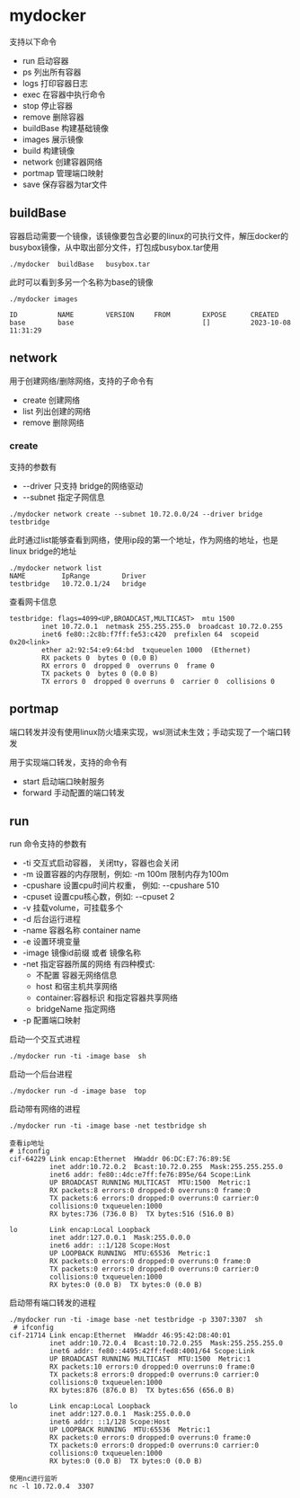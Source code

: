 # mydocker

支持以下命令
* run        启动容器
* ps         列出所有容器
* logs       打印容器日志
* exec       在容器中执行命令
* stop       停止容器
* remove     删除容器
* buildBase  构建基础镜像
* images     展示镜像
* build      构建镜像
* network    创建容器网络
* portmap    管理端口映射
* save       保存容器为tar文件

## buildBase

容器启动需要一个镜像，该镜像要包含必要的linux的可执行文件，解压docker的busybox镜像，从中取出部分文件，打包成busybox.tar使用

```shell
./mydocker  buildBase   busybox.tar
```
此时可以看到多另一个名称为base的镜像
```shell
./mydocker images

ID          NAME        VERSION     FROM        EXPOSE      CREATED
base        base                                []          2023-10-08 11:31:29
```
## network

用于创建网络/删除网络，支持的子命令有

* create  创建网络
* list    列出创建的网络
* remove  删除网络

### create 

支持的参数有

* --driver 只支持 bridge的网络驱动
* --subnet 指定子网信息

```shell
./mydocker network create --subnet 10.72.0.0/24 --driver bridge  testbridge
```
此时通过list能够查看到网络，使用ip段的第一个地址，作为网络的地址，也是linux bridge的地址
```shell
./mydocker network list
NAME         IpRange        Driver
testbridge   10.72.0.1/24   bridge
```
查看网卡信息
```shell
testbridge: flags=4099<UP,BROADCAST,MULTICAST>  mtu 1500
        inet 10.72.0.1  netmask 255.255.255.0  broadcast 10.72.0.255
        inet6 fe80::2c8b:f7ff:fe53:c420  prefixlen 64  scopeid 0x20<link>
        ether a2:92:54:e9:64:bd  txqueuelen 1000  (Ethernet)
        RX packets 0  bytes 0 (0.0 B)
        RX errors 0  dropped 0  overruns 0  frame 0
        TX packets 0  bytes 0 (0.0 B)
        TX errors 0  dropped 0 overruns 0  carrier 0  collisions 0

```

## portmap

端口转发并没有使用linux防火墙来实现，wsl测试未生效；手动实现了一个端口转发

用于实现端口转发，支持的命令有

* start    启动端口映射服务
* forward  手动配置的端口转发

## run 
run 命令支持的参数有

* -ti  交互式启动容器， 关闭tty，容器也会关闭 
* -m 设置容器的内存限制，例如:   -m 100m   限制内存为100m
* -cpushare 设置cpu时间片权重， 例如:  --cpushare 510
*  -cpuset 设置cpu核心数，例如:  --cpuset 2
* -v 挂载volume，可挂载多个
* -d    后台运行进程
* -name 容器名称  container name
* -e 设置环境变量
* -image 镜像id前缀 或者 镜像名称
* -net 指定容器所属的网络
  有四种模式:
    *  不配置  容器无网络信息
    * host 和宿主机共享网络  
    * container:容器标识   和指定容器共享网络  
    * bridgeName 指定网络
* -p 配置端口映射 

启动一个交互式进程
```shell
./mydocker run -ti -image base  sh
```
启动一个后台进程
```shell
./mydocker run -d -image base  top
```
启动带有网络的进程
```shell
./mydocker run -ti -image base -net testbridge sh

查看ip地址
# ifconfig
cif-64229 Link encap:Ethernet  HWaddr 06:DC:E7:76:89:5E
          inet addr:10.72.0.2  Bcast:10.72.0.255  Mask:255.255.255.0
          inet6 addr: fe80::4dc:e7ff:fe76:895e/64 Scope:Link
          UP BROADCAST RUNNING MULTICAST  MTU:1500  Metric:1
          RX packets:8 errors:0 dropped:0 overruns:0 frame:0
          TX packets:6 errors:0 dropped:0 overruns:0 carrier:0
          collisions:0 txqueuelen:1000
          RX bytes:736 (736.0 B)  TX bytes:516 (516.0 B)

lo        Link encap:Local Loopback
          inet addr:127.0.0.1  Mask:255.0.0.0
          inet6 addr: ::1/128 Scope:Host
          UP LOOPBACK RUNNING  MTU:65536  Metric:1
          RX packets:0 errors:0 dropped:0 overruns:0 frame:0
          TX packets:0 errors:0 dropped:0 overruns:0 carrier:0
          collisions:0 txqueuelen:1000
          RX bytes:0 (0.0 B)  TX bytes:0 (0.0 B)

```

启动带有端口转发的进程
```shell
./mydocker run -ti -image base -net testbridge -p 3307:3307  sh
 # ifconfig
cif-21714 Link encap:Ethernet  HWaddr 46:95:42:D8:40:01
          inet addr:10.72.0.4  Bcast:10.72.0.255  Mask:255.255.255.0
          inet6 addr: fe80::4495:42ff:fed8:4001/64 Scope:Link
          UP BROADCAST RUNNING MULTICAST  MTU:1500  Metric:1
          RX packets:10 errors:0 dropped:0 overruns:0 frame:0
          TX packets:8 errors:0 dropped:0 overruns:0 carrier:0
          collisions:0 txqueuelen:1000
          RX bytes:876 (876.0 B)  TX bytes:656 (656.0 B)

lo        Link encap:Local Loopback
          inet addr:127.0.0.1  Mask:255.0.0.0
          inet6 addr: ::1/128 Scope:Host
          UP LOOPBACK RUNNING  MTU:65536  Metric:1
          RX packets:0 errors:0 dropped:0 overruns:0 frame:0
          TX packets:0 errors:0 dropped:0 overruns:0 carrier:0
          collisions:0 txqueuelen:1000
          RX bytes:0 (0.0 B)  TX bytes:0 (0.0 B)
          
使用nc进行监听
nc -l 10.72.0.4  3307



```